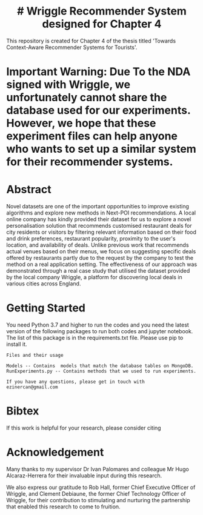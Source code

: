 
<div align="center">   

# # Wriggle Recommender System  designed for Chapter 4
</div>

This repository is created for Chapter 4 of the thesis titled 'Towards Context-Aware Recommender Systems for Tourists'.

# Important Warning:  Due To the NDA signed with Wriggle, we unfortunately cannot share the database used for our experiments. However, we hope that these experiment files can help anyone who wants to set up a similar system for their recommender systems.


# Abstract 

Novel datasets are one of the important opportunities to improve existing algorithms and explore new methods in Next-POI recommendations. A local online company has kindly provided their dataset for us to explore a novel personalisation solution that recommends customised restaurant deals for city residents or visitors by filtering relevant information based on their food and drink preferences, restaurant popularity, proximity to the user's location, and availability of deals. Unlike previous work that recommends actual venues based on their menus, we focus on suggesting specific deals offered by restaurants partly due to the request by the company to test the method on a real application setting. The effectiveness of our approach was demonstrated through a real case study that utilised the dataset provided by the local company Wriggle, a platform for discovering local deals in various cities across England.

# Getting Started
  
  You need Python 3.7 and higher to run the codes and you need the latest version of the following packages to run both codes and jupyter notebook. The list of this package is in the requirements.txt file. Please use pip to install it.
 

	Files and their usage
 
 	Models -- Contains  models that match the database tables on MongoDB.
	RunExperiments.py -- Contains methods that we used to run experiments.

	If you have any questions, please get in touch with ezinercan@gmail.com

# Bibtex
If this work is helpful for your research, please consider citing  

# Acknowledgement

Many thanks to my supervisor Dr Ivan Palomares and colleague Mr Hugo Alcaraz-Herrera for their invaluable input during this research. 
 
We also express our gratitude to Rob Hall, former Chief Executive Officer of Wriggle, and Clement Debiaune, the former Chief Technology Officer of Wriggle, for their contribution to stimulating and nurturing the partnership that enabled this research to come to fruition.


 

